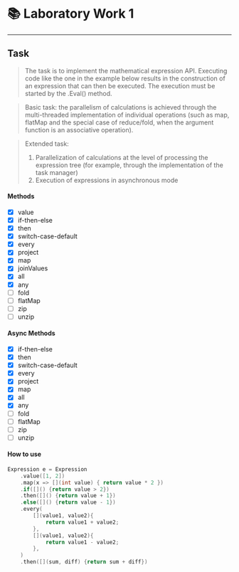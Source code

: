 # :books: Laboratory Work 1
---
## **Task**
> The task is to implement the mathematical expression API. Executing code like the one in the example below results in the construction of an expression that can then be executed. The execution must be started by the .Eval() method.

> Basic task: the parallelism of calculations is achieved through the multi-threaded implementation of individual operations (such as map, flatMap and the special case of reduce/fold, when the argument function is an associative operation).

> Extended task:
> 1. Parallelization of calculations at the level of processing the expression tree (for example, through the implementation of the task manager)
> 2. Execution of expressions in asynchronous mode

#### Methods
- [x] value
- [x] if-then-else
- [x] then
- [x] switch-case-default
- [x] every
- [x] project
- [x] map
- [x] joinValues
- [x] all
- [x] any
- [ ] fold
- [ ] flatMap
- [ ] zip
- [ ] unzip

#### Async Methods
- [x] if-then-else
- [x] then
- [x] switch-case-default
- [x] every
- [x] project
- [x] map
- [x] all
- [x] any
- [ ] fold
- [ ] flatMap
- [ ] zip
- [ ] unzip

#### How to use
```c++
Expression e = Expression
    .value([1, 2])
    .map(x => [](int value) { return value * 2 })
    .if([]() {return value > 2})
    .then([]() {return value + 1})
    .else([]() {return value - 1})
    .every(
        [](value1, value2){
            return value1 + value2;
        },
        [](value1, value2){
            return value1 - value2;
        },
    )
    .then([](sum, diff) {return sum + diff})
```

